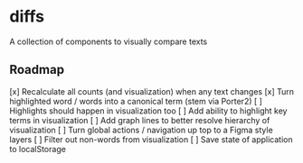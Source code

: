 # diffs
A collection of components to visually compare texts

## Roadmap

[x] Recalculate all counts (and visualization) when any text changes
[x] Turn highlighted word / words into a canonical term (stem via Porter2)
[ ] Highlights should happen in visualization too
[ ] Add ability to highlight key terms in visualization
[ ] Add graph lines to better resolve hierarchy of visualization
[ ] Turn global actions / navigation up top to a Figma style layers
[ ] Filter out non-words from visualization
[ ] Save state of application to localStorage
